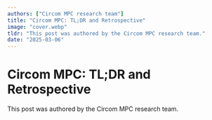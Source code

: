 ```yaml
---
authors: ["Circom MPC research team"]
title: "Circom MPC: TL;DR and Retrospective"
image: "cover.webp"
tldr: "This post was authored by the Circom MPC research team."
date: "2025-03-06"
---
```


# Circom MPC: TL;DR and Retrospective

This post was authored by the Circom MPC research team.
